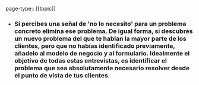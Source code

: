 page-type:: [[topic]]
- ### Si percibes una señal de 'no lo necesito' para un problema concreto elimina ese problema. De igual forma, si descubres un nuevo problema del que te hablan la mayor parte de los clientes, pero que no habías identificado previamente, añadelo al modelo de negocio y al formulario. Idealmente el objetivo de todas estas entrevistas, es identificar el problema que sea absolutamente necesario resolver desde el punto de vista de tus clientes.



